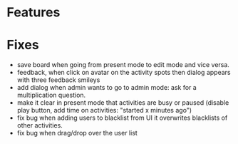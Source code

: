 # Features

# Fixes
- save board when going from present mode to edit mode and vice versa.
- feedback, when click on avatar on the activity spots then dialog appears with three feedback smileys
- add dialog when admin wants to go to admin mode: ask for a multiplication question.
- make it clear in present mode that activities are busy or paused (disable play button, add time on activities: "started x minutes ago")
- fix bug when adding users to blacklist from UI it overwrites blacklists of other activities.
- fix bug when drag/drop over the user list
